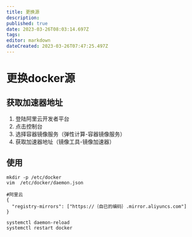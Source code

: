 ```yaml
---
title: 更换源
description: 
published: true
date: 2023-03-26T08:03:14.697Z
tags: 
editor: markdown
dateCreated: 2023-03-26T07:47:25.497Z
---
```


# 更换docker源

## 获取加速器地址
1. 登陆阿里云开发者平台
2. 点击控制台
3. 选择容器镜像服务（弹性计算-容器镜像服务）
4. 获取加速器地址（镜像工具-镜像加速器）


## 使用
```shell
mkdir -p /etc/docker
vim  /etc/docker/daemon.json
```

```shell
#阿里云
{
  "registry-mirrors": ["https://｛自已的编码｝.mirror.aliyuncs.com"]
}

```

```shell
systemctl daemon-reload
systemctl restart docker
```


